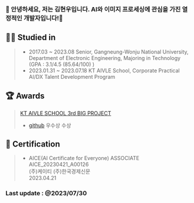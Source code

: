 ### 👋 안녕하세요, 저는 김현우입니다. AI와 이미지 프로세싱에 관심을 가진 열정적인 개발자입니다!👋

<!--
**hyeonwooKim98/hyeonwooKim98** is a ✨ _special_ ✨ repository because its `README.md` (this file) appears on your GitHub profile.

Here are some ideas to get you started:

- 🔭 I’m currently working on ...
- 🌱 I’m currently learning ...
- 👯 I’m looking to collaborate on ...
- 🤔 I’m looking for help with ...
- 💬 Ask me about ...
- 📫 How to reach me: ...
- 😄 Pronouns: ...
- ⚡ Fun fact: ...
-->


👨‍🎓 Studied in
-------------------------------------
> - 2017.03 ~ 2023.08 Senior, Gangneung-Wonju National University, Department of Electronic Engineering, Majoring in Technology (GPA : 3.1/4.5 (85.64/100) )
> - 2023.01.31 ~ 2023.07.18 KT AIVLE School, Corporate Practical AI/DX Talent Development Program

🏆 Awards
-----------------------------------------
> [KT AIVLE SCHOOL 3rd BIG PROJECT](https://github.com/KT-AIVLE-3rd-AI-Team10/funibuni-main)
> - [github](https://github.com/KT-AIVLE-3rd-AI-Team10) 우수상 수상

🏹 Certification
------------------
> - AICE(AI Certificate for Everyone) ASSOCIATE<br>
> AICE_20230421_A00126<br>
> (주)케이티 (주)한국경제신문<br>
> 2023.04.21

### Last update : @2023/07/30

